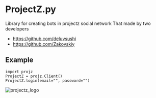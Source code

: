 # ProjectZ.py
Library for creating bots in projectz social network
That made by two developers
- https://github.com/deluvsushi
- https://github.com/Zakovskiy

## Example
```python3
import projz
ProjectZ = projz.Client()
ProjectZ.login(email="", password="")
```

![projectz_logo](https://www.projz.com/static/media/cover.8ca143fb.png)
